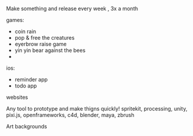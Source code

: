 Make something and release every week , 3x a month


games:

- coin rain
- pop & free the creatures
- eyerbrow raise game
- yin yin bear against the bees
- 

ios:
- reminder app
- todo app




websites




Any tool to prototype and make thigns quickly!
spritekit, processing, unity, pixi.js, openframeworks, 
c4d, blender, maya, zbrush


Art backgrounds





